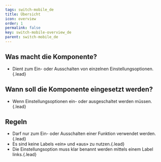 ```yaml
---
tags: switch-mobile_de
title: Übersicht
icon: overview
order: 1
permalink: false  
key: switch-mobile-overview_de
parent: switch-mobile_de
---
```


## Was macht die Komponente?
*   Dient zum Ein- oder Ausschalten von einzelnen Einstellungsoptionen.{.lead}

## Wann soll die Komponente eingesetzt werden?
*   Wenn Einstellungsoptionen ein- oder ausgeschaltet werden müssen.{.lead}

## Regeln
*   Darf nur zum Ein- oder Ausschalten einer Funktion verwendet werden.{.lead}
*   Es sind keine Labels «ein» und «aus» zu nutzen.{.lead}
*   Die Einstellungsoption muss klar benannt werden mittels einem Label links.{.lead}